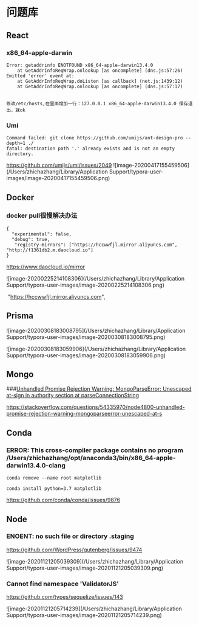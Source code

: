 # 问题库

## React

### x86_64-apple-darwin

```
Error: getaddrinfo ENOTFOUND x86_64-apple-darwin13.4.0
    at GetAddrInfoReqWrap.onlookup [as oncomplete] (dns.js:57:26)
Emitted 'error' event at:
    at GetAddrInfoReqWrap.doListen [as callback] (net.js:1439:12)
    at GetAddrInfoReqWrap.onlookup [as oncomplete] (dns.js:57:17)


修改/etc/hosts,在里面增加一行：127.0.0.1 x86_64-apple-darwin13.4.0 保存退出，就ok
```



### Umi

```
Command failed: git clone https://github.com/umijs/ant-design-pro --depth=1 ./
fatal: destination path '.' already exists and is not an empty directory.
```

https://github.com/umijs/umi/issues/2049
![image-20200417155459506](/Users/zhichazhang/Library/Application Support/typora-user-images/image-20200417155459506.png)





## Docker

### docker pull很慢解决办法

```
{
  "experimental": false,
  "debug": true,
   "registry-mirrors": ["https://hccwwfjl.mirror.aliyuncs.com", "http://f1361db2.m.daocloud.io"]
}
```



https://www.daocloud.io/mirror

![image-20200225214108306](/Users/zhichazhang/Library/Application Support/typora-user-images/image-20200225214108306.png)



​    "https://hccwwfjl.mirror.aliyuncs.com",





## Prisma

![image-20200308183008795](/Users/zhichazhang/Library/Application Support/typora-user-images/image-20200308183008795.png)

![image-20200308183059906](/Users/zhichazhang/Library/Application Support/typora-user-images/image-20200308183059906.png)





## Mongo

###[Unhandled Promise Rejection Warning: MongoParseError: Unescaped at-sign in authority section at parseConnectionString](https://stackoverflow.com/questions/54335970/node4800-unhandled-promise-rejection-warning-mongoparseerror-unescaped-at-s)

https://stackoverflow.com/questions/54335970/node4800-unhandled-promise-rejection-warning-mongoparseerror-unescaped-at-s





## Conda

### ERROR: This cross-compiler package contains no program /Users/zhichazhang/opt/anaconda3/bin/x86_64-apple-darwin13.4.0-clang

```
conda remove --name root matplotlib

conda install python=3.7 matplotlib
```

https://github.com/conda/conda/issues/9876





## Node

###  ENOENT: no such file or directory .staging

https://github.com/WordPress/gutenberg/issues/9474

![image-20201121205039309](/Users/zhichazhang/Library/Application Support/typora-user-images/image-20201121205039309.png)



### Cannot find namespace 'ValidatorJS'

https://github.com/types/sequelize/issues/143

![image-20201121205714239](/Users/zhichazhang/Library/Application Support/typora-user-images/image-20201121205714239.png)
